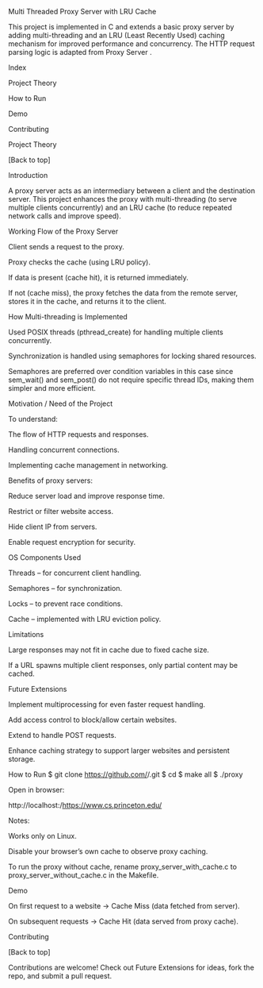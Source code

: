 Multi Threaded Proxy Server with LRU Cache

This project is implemented in C and extends a basic proxy server by adding multi-threading and an LRU (Least Recently Used) caching mechanism for improved performance and concurrency. The HTTP request parsing logic is adapted from Proxy Server
.

Index

Project Theory

How to Run

Demo

Contributing

Project Theory

[Back to top]

Introduction

A proxy server acts as an intermediary between a client and the destination server. This project enhances the proxy with multi-threading (to serve multiple clients concurrently) and an LRU cache (to reduce repeated network calls and improve speed).

Working Flow of the Proxy Server

Client sends a request to the proxy.

Proxy checks the cache (using LRU policy).

If data is present (cache hit), it is returned immediately.

If not (cache miss), the proxy fetches the data from the remote server, stores it in the cache, and returns it to the client.

How Multi-threading is Implemented

Used POSIX threads (pthread_create) for handling multiple clients concurrently.

Synchronization is handled using semaphores for locking shared resources.

Semaphores are preferred over condition variables in this case since sem_wait() and sem_post() do not require specific thread IDs, making them simpler and more efficient.

Motivation / Need of the Project

To understand:

The flow of HTTP requests and responses.

Handling concurrent connections.

Implementing cache management in networking.

Benefits of proxy servers:

Reduce server load and improve response time.

Restrict or filter website access.

Hide client IP from servers.

Enable request encryption for security.

OS Components Used

Threads – for concurrent client handling.

Semaphores – for synchronization.

Locks – to prevent race conditions.

Cache – implemented with LRU eviction policy.

Limitations

Large responses may not fit in cache due to fixed cache size.

If a URL spawns multiple client responses, only partial content may be cached.

Future Extensions

Implement multiprocessing for even faster request handling.

Add access control to block/allow certain websites.

Extend to handle POST requests.

Enhance caching strategy to support larger websites and persistent storage.

How to Run
$ git clone https://github.com/<your-username>/<your-repo-name>.git
$ cd <your-repo-name>
$ make all
$ ./proxy <port>


Open in browser:

http://localhost:<port>/https://www.cs.princeton.edu/


Notes:

Works only on Linux.

Disable your browser’s own cache to observe proxy caching.

To run the proxy without cache, rename proxy_server_with_cache.c to proxy_server_without_cache.c in the Makefile.

Demo

On first request to a website → Cache Miss (data fetched from server).

On subsequent requests → Cache Hit (data served from proxy cache).

Contributing

[Back to top]

Contributions are welcome! Check out Future Extensions
 for ideas, fork the repo, and submit a pull request.
